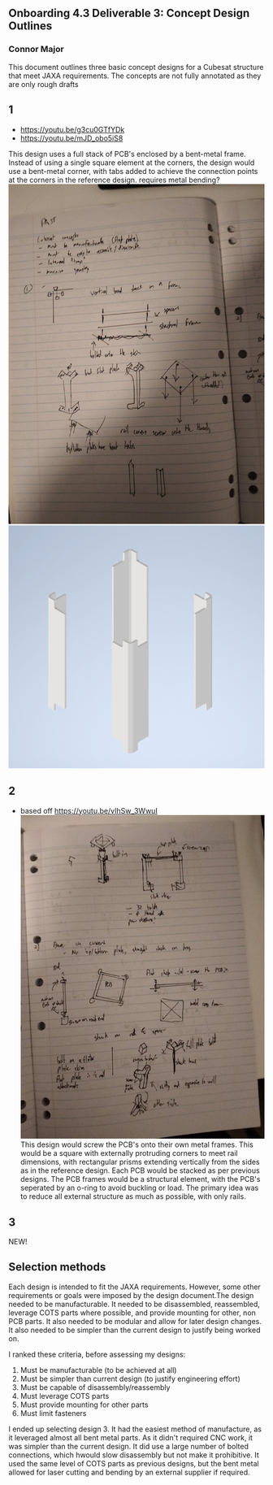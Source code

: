 ## Onboarding 4.3 Deliverable 3: Concept Design Outlines
### Connor Major

This document outlines three basic concept designs for a Cubesat structure that meet JAXA requirements. The concepts are not fully annotated as they are only rough drafts

## 1
- https://youtu.be/g3cu0GTfYDk
- https://youtu.be/mJD_obo5iS8

This design uses a full stack of PCB's enclosed by a bent-metal frame. Instead of using a single square element at the corners, the design would use a bent-metal corner, with tabs added to achieve the connection points at the corners in the reference design.
requires metal bending?
![alt text](images/image-9.png)
![alt text](images/image-11.png)

## 2
- based off https://youtu.be/vIhSw_3WwuI
![alt text](images/image-10.png)
This design would screw the PCB's onto their own metal frames. This would be a square with externally protruding corners to meet rail dimensions, with rectangular prisms extending vertically from the sides as in the reference design. Each PCB would be stacked as per previous designs. The PCB frames would be a structural element, with the PCB's seperated by an o-ring to avoid buckling or load. The primary idea was to reduce all external structure as much as possible, with only rails.

## 3
NEW!


## Selection methods

Each design is intended to fit the JAXA requirements. However, some other requirements or goals were imposed by the design document.The design needed to be manufacturable. It needed to be disassembled, reassembled, leverage COTS parts where possible, and provide mounting for other, non PCB parts. It also needed to be modular and allow for later design changes. It also needed to be simpler than the current design to justify being worked on.

I ranked these criteria, before assessing my designs:
1. Must be manufacturable (to be achieved at all)
2. Must be simpler than current design (to justify engineering effort)
3. Must be capable of disassembly/reassembly
4. Must leverage COTS parts
5. Must provide mounting for other parts
6. Must limit fasteners

I ended up selecting design 3. It had the easiest method of manufacture, as it leveraged almost all bent metal parts. As it didn't required CNC work, it was simpler than the current design. It did use a large number of bolted connections, which hwould slow disassembly but not make it prohibitive. It used the same level of COTS parts as previous designs, but the bent metal allowed for laser cutting and bending by an external supplier if required. 
